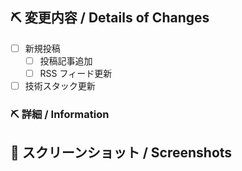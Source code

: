 ## ⛏ 変更内容 / Details of Changes

- [ ] 新規投稿
  - [ ] 投稿記事追加
  - [ ] RSS フィード更新
- [ ] 技術スタック更新

### ⛏ 詳細 / Information

## 📸 スクリーンショット / Screenshots
